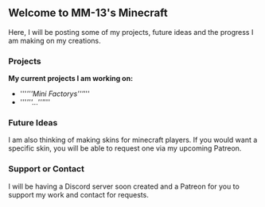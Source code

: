 ## Welcome to MM-13's Minecraft

Here, I will be posting some of my projects, future ideas and the progress I am making on my creations.

### Projects


**My current projects I am working on:**

- '''_'''Mini Factorys'''_'''
- '''_'''...'''_'''


### Future Ideas

I am also thinking of making skins for minecraft players. If you would want a specific skin, you will be able to request one via my upcoming Patreon.

### Support or Contact

I will be having a Discord server soon created and a Patreon for you to support my work and contact for requests.
